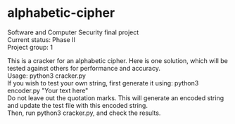 # alphabetic-cipher
Software and Computer Security final project  
Current status: Phase II  
Project group: 1

This is a cracker for an alphabetic cipher. Here is one solution, which will be tested against others for performance and accuracy.  
Usage: python3 cracker.py  
If you wish to test your own string, first generate it using: python3 encoder.py "Your text here"  
Do not leave out the quotation marks. This will generate an encoded string and update the test file with this encoded string.  
Then, run python3 cracker.py, and check the results.
